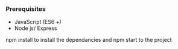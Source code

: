 


### Prerequisites
* JavaScript (ES6 +)
* Node js/ Express


npm install to install the dependancies and npm start to the project
